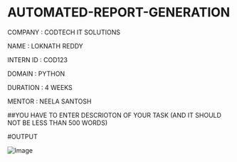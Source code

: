 # AUTOMATED-REPORT-GENERATION

COMPANY : CODTECH IT SOLUTIONS

NAME : LOKNATH REDDY

INTERN ID : COD123

DOMAIN : PYTHON

DURATION : 4 WEEKS

MENTOR : NEELA SANTOSH

##YOU HAVE TO ENTER DESCRIOTON OF YOUR TASK (AND IT SHOULD NOT BE LESS THAN 500 WORDS)

#OUTPUT

![Image](https://github.com/user-attachments/assets/21990722-67da-40b5-b4de-047ece9d4841)
